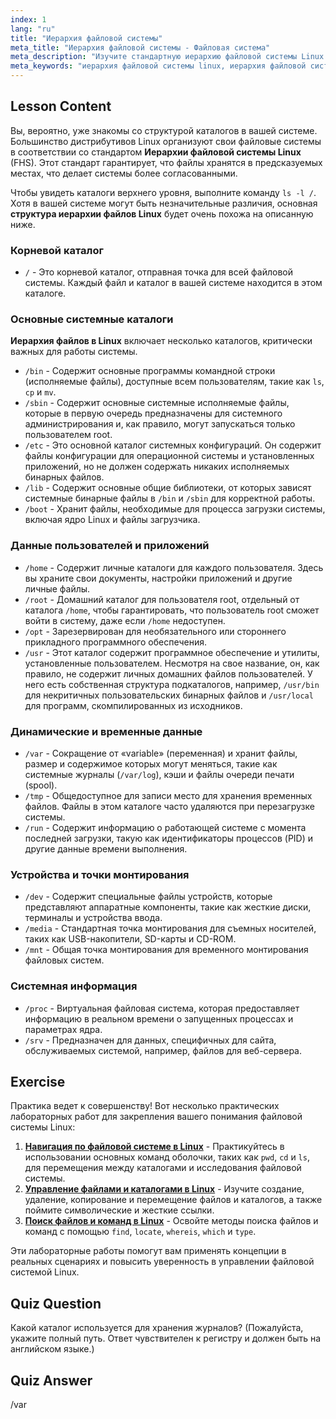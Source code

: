 ```yaml
---
index: 1
lang: "ru"
title: "Иерархия файловой системы"
meta_title: "Иерархия файловой системы - Файловая система"
meta_description: "Изучите стандартную иерархию файловой системы Linux (FHS). Это руководство объясняет назначение ключевых каталогов, таких как /bin, /etc, /home и /var, предоставляя четкий обзор иерархии файловой системы в Linux."
meta_keywords: "иерархия файловой системы linux, иерархия файловой системы в linux, структура файловой иерархии linux, файловая иерархия linux, FHS, структура каталогов linux"
---
```


## Lesson Content

Вы, вероятно, уже знакомы со структурой каталогов в вашей системе. Большинство дистрибутивов Linux организуют свои файловые системы в соответствии со стандартом **Иерархии файловой системы Linux** (FHS). Этот стандарт гарантирует, что файлы хранятся в предсказуемых местах, что делает системы более согласованными.

Чтобы увидеть каталоги верхнего уровня, выполните команду `ls -l /`. Хотя в вашей системе могут быть незначительные различия, основная **структура иерархии файлов Linux** будет очень похожа на описанную ниже.

### Корневой каталог

- `/` - Это корневой каталог, отправная точка для всей файловой системы. Каждый файл и каталог в вашей системе находится в этом каталоге.

### Основные системные каталоги

**Иерархия файлов в Linux** включает несколько каталогов, критически важных для работы системы.

- `/bin` - Содержит основные программы командной строки (исполняемые файлы), доступные всем пользователям, такие как `ls`, `cp` и `mv`.
- `/sbin` - Содержит основные системные исполняемые файлы, которые в первую очередь предназначены для системного администрирования и, как правило, могут запускаться только пользователем root.
- `/etc` - Это основной каталог системных конфигураций. Он содержит файлы конфигурации для операционной системы и установленных приложений, но не должен содержать никаких исполняемых бинарных файлов.
- `/lib` - Содержит основные общие библиотеки, от которых зависят системные бинарные файлы в `/bin` и `/sbin` для корректной работы.
- `/boot` - Хранит файлы, необходимые для процесса загрузки системы, включая ядро Linux и файлы загрузчика.

### Данные пользователей и приложений

- `/home` - Содержит личные каталоги для каждого пользователя. Здесь вы храните свои документы, настройки приложений и другие личные файлы.
- `/root` - Домашний каталог для пользователя root, отдельный от каталога `/home`, чтобы гарантировать, что пользователь root сможет войти в систему, даже если `/home` недоступен.
- `/opt` - Зарезервирован для необязательного или стороннего прикладного программного обеспечения.
- `/usr` - Этот каталог содержит программное обеспечение и утилиты, установленные пользователем. Несмотря на свое название, он, как правило, не содержит личных домашних файлов пользователей. У него есть собственная структура подкаталогов, например, `/usr/bin` для некритичных пользовательских бинарных файлов и `/usr/local` для программ, скомпилированных из исходников.

### Динамические и временные данные

- `/var` - Сокращение от «variable» (переменная) и хранит файлы, размер и содержимое которых могут меняться, такие как системные журналы (`/var/log`), кэши и файлы очереди печати (spool).
- `/tmp` - Общедоступное для записи место для хранения временных файлов. Файлы в этом каталоге часто удаляются при перезагрузке системы.
- `/run` - Содержит информацию о работающей системе с момента последней загрузки, такую как идентификаторы процессов (PID) и другие данные времени выполнения.

### Устройства и точки монтирования

- `/dev` - Содержит специальные файлы устройств, которые представляют аппаратные компоненты, такие как жесткие диски, терминалы и устройства ввода.
- `/media` - Стандартная точка монтирования для съемных носителей, таких как USB-накопители, SD-карты и CD-ROM.
- `/mnt` - Общая точка монтирования для временного монтирования файловых систем.

### Системная информация

- `/proc` - Виртуальная файловая система, которая предоставляет информацию в реальном времени о запущенных процессах и параметрах ядра.
- `/srv` - Предназначен для данных, специфичных для сайта, обслуживаемых системой, например, файлов для веб-сервера.

## Exercise

Практика ведет к совершенству! Вот несколько практических лабораторных работ для закрепления вашего понимания файловой системы Linux:

1. **[Навигация по файловой системе в Linux](https://labex.io/ru/labs/comptia-navigate-the-filesystem-in-linux-590971)** - Практикуйтесь в использовании основных команд оболочки, таких как `pwd`, `cd` и `ls`, для перемещения между каталогами и исследования файловой системы.
2. **[Управление файлами и каталогами в Linux](https://labex.io/ru/labs/comptia-manage-files-and-directories-in-linux-590835)** - Изучите создание, удаление, копирование и перемещение файлов и каталогов, а также поймите символические и жесткие ссылки.
3. **[Поиск файлов и команд в Linux](https://labex.io/ru/labs/comptia-find-files-and-commands-in-linux-590834)** - Освойте методы поиска файлов и команд с помощью `find`, `locate`, `whereis`, `which` и `type`.

Эти лабораторные работы помогут вам применять концепции в реальных сценариях и повысить уверенность в управлении файловой системой Linux.

## Quiz Question

Какой каталог используется для хранения журналов? (Пожалуйста, укажите полный путь. Ответ чувствителен к регистру и должен быть на английском языке.)

## Quiz Answer

/var
